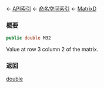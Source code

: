 ← [API索引](Api-Index) ← [命名空间索引](Namespace-Index) ← [MatrixD](VRageMath.MatrixD)

### 概要

```csharp
public double M32
```

Value at row 3 column 2 of the matrix.

### 返回

[double](https://docs.microsoft.com/en-us/dotnet/api/System.Double?view=netframework-4.6)

